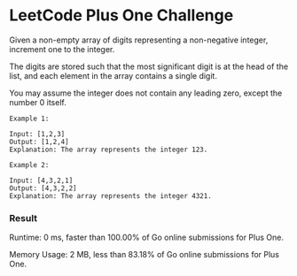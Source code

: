 # LeetCode Plus One Challenge

Given a non-empty array of digits representing a non-negative integer, increment one to the integer.

The digits are stored such that the most significant digit is at the head of the list, and each element in the array contains a single digit.

You may assume the integer does not contain any leading zero, except the number 0 itself.
```
Example 1:

Input: [1,2,3]
Output: [1,2,4]
Explanation: The array represents the integer 123.

Example 2:

Input: [4,3,2,1]
Output: [4,3,2,2]
Explanation: The array represents the integer 4321.
```

### Result

Runtime: 0 ms, faster than 100.00% of Go online submissions for Plus One.

Memory Usage: 2 MB, less than 83.18% of Go online submissions for Plus One.